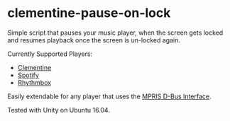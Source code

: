 # clementine-pause-on-lock
Simple script that pauses your music player, when the screen gets locked and resumes playback once the screen is un-locked again.

Currently Supported Players:
- [Clementine](https://www.clementine-player.org/)
- [Spotify](https://www.spotify.com/us/download/linux/)
- [Rhythmbox](https://wiki.gnome.org/Apps/Rhythmbox)

Easily extendable for any player that uses the [MPRIS D-Bus Interface](https://specifications.freedesktop.org/mpris-spec/latest/).


Tested with Unity on Ubuntu 16.04.
